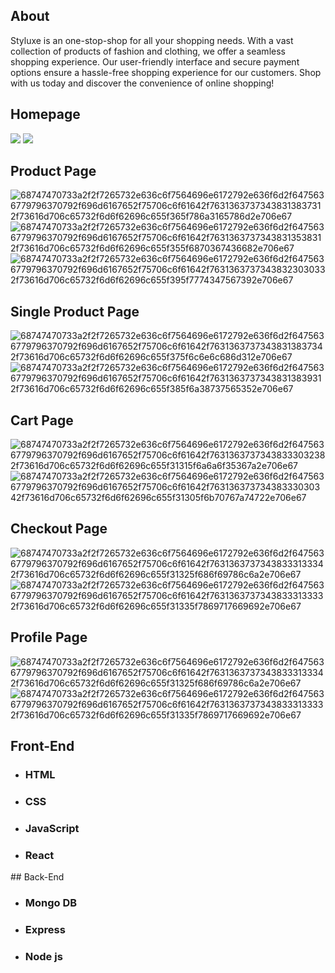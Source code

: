 ## About
Styluxe is an one-stop-shop for all your shopping needs. With a vast collection of products of fashion and clothing, we offer a seamless shopping experience. Our user-friendly interface and secure payment options ensure a hassle-free shopping experience for our customers. Shop with us today and discover the convenience of online shopping!
## Homepage
  <img  src="https://github-production-user-asset-6210df.s3.amazonaws.com/108624797/246602241-cb20f238-f8f4-412a-890a-a060a9ad7f0a.png"/>
  <img m="auto" src="https://camo.githubusercontent.com/e733833e07adf1063876c642ba93907ec92ab2795aba375dedebc40366bcbb37/68747470733a2f2f7265732e636c6f7564696e6172792e636f6d2f6475636779796370792f696d6167652f75706c6f61642f76313637373438313537322f73616d706c65732f6d6f62696c655f345f7839636862682e706e67"/>
  
  ## Product Page
  ![68747470733a2f2f7265732e636c6f7564696e6172792e636f6d2f6475636779796370792f696d6167652f75706c6f61642f76313637373438313837312f73616d706c65732f6d6f62696c655f365f786a3165786d2e706e67](https://github.com/Gangaram1998/stylux_clone/assets/108624797/df5c5747-9d36-4938-83a0-183763deab9e)
![68747470733a2f2f7265732e636c6f7564696e6172792e636f6d2f6475636779796370792f696d6167652f75706c6f61642f76313637373438313538312f73616d706c65732f6d6f62696c655f355f6870367436682e706e67](https://github.com/Gangaram1998/stylux_clone/assets/108624797/6fcad1f6-56a9-4c6d-b1ce-90a2f51af231)
![68747470733a2f2f7265732e636c6f7564696e6172792e636f6d2f6475636779796370792f696d6167652f75706c6f61642f76313637373438323030332f73616d706c65732f6d6f62696c655f395f7774347567392e706e67](https://github.com/Gangaram1998/stylux_clone/assets/108624797/61caa19e-d1a6-4f5b-a13c-f56a034af696)
## Single Product Page
![68747470733a2f2f7265732e636c6f7564696e6172792e636f6d2f6475636779796370792f696d6167652f75706c6f61642f76313637373438313837342f73616d706c65732f6d6f62696c655f375f6c6e6c686d312e706e67](https://github.com/Gangaram1998/stylux_clone/assets/108624797/0cd25768-53d7-4f5e-b531-21059c21fba8)
![68747470733a2f2f7265732e636c6f7564696e6172792e636f6d2f6475636779796370792f696d6167652f75706c6f61642f76313637373438313839312f73616d706c65732f6d6f62696c655f385f6a38737565352e706e67](https://github.com/Gangaram1998/stylux_clone/assets/108624797/5111616b-b96c-4e61-a42f-8049b0a3eecd)
## Cart Page
![68747470733a2f2f7265732e636c6f7564696e6172792e636f6d2f6475636779796370792f696d6167652f75706c6f61642f76313637373438333032382f73616d706c65732f6d6f62696c655f31315f6a6a6f35367a2e706e67](https://github.com/Gangaram1998/stylux_clone/assets/108624797/c4d7b74d-c1de-4276-bf5e-63fef0630c48)
![68747470733a2f2f7265732e636c6f7564696e6172792e636f6d2f6475636779796370792f696d6167652f75706c6f61642f76313637373438333030342f73616d706c65732f6d6f62696c655f31305f6b70767a74722e706e67](https://github.com/Gangaram1998/stylux_clone/assets/108624797/10f67454-9dec-4d60-83ce-3c871ee9d8c3)
## Checkout Page
![68747470733a2f2f7265732e636c6f7564696e6172792e636f6d2f6475636779796370792f696d6167652f75706c6f61642f76313637373438333133342f73616d706c65732f6d6f62696c655f31325f686f69786c6a2e706e67](https://github.com/Gangaram1998/stylux_clone/assets/108624797/1ef42507-11ab-47c3-b886-5ab52653891f)
![68747470733a2f2f7265732e636c6f7564696e6172792e636f6d2f6475636779796370792f696d6167652f75706c6f61642f76313637373438333133332f73616d706c65732f6d6f62696c655f31335f7869717669692e706e67](https://github.com/Gangaram1998/stylux_clone/assets/108624797/f6584ee7-c25c-4a59-929f-e39de63076e7)
## Profile Page
![68747470733a2f2f7265732e636c6f7564696e6172792e636f6d2f6475636779796370792f696d6167652f75706c6f61642f76313637373438333133342f73616d706c65732f6d6f62696c655f31325f686f69786c6a2e706e67](https://github.com/Gangaram1998/stylux_clone/assets/108624797/7b4e9223-9013-43ef-aab6-51beed6c6b29)
![68747470733a2f2f7265732e636c6f7564696e6172792e636f6d2f6475636779796370792f696d6167652f75706c6f61642f76313637373438333133332f73616d706c65732f6d6f62696c655f31335f7869717669692e706e67](https://github.com/Gangaram1998/stylux_clone/assets/108624797/9e64f84f-1a87-464a-a2d0-cb7c17ff0030)
## Front-End
<ul>
	<li><h3>HTML</h3></li>
	<li><h3>CSS</h3></li>
	<li><h3>JavaScript</h3></li>
	<li><h3>React</h3></li>
</ul>
## Back-End
<ul>
	<li><h3>Mongo DB</h3></li>
	<li><h3>Express</h3></li>
	<li><h3>Node js</h3></li>
</ul>
